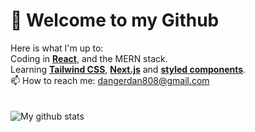 # 👋 Welcome to my Github
Here is what I'm up to:<br />
Coding in **[React](https://reactjs.org/)**, and the MERN stack.<br />
Learning **[Tailwind CSS](https://tailwindcss.com/)**, **[Next.js](https://nextjs.org/)** and **[styled components](https://styled-components.com/)**. <br />
📫 How to reach me: dangerdan808@gmail.com <br />
<br />
<br />
![My github stats](https://github-readme-stats.vercel.app/api?username=DangerDan88&show_icons=true&theme=solarized-dark)
